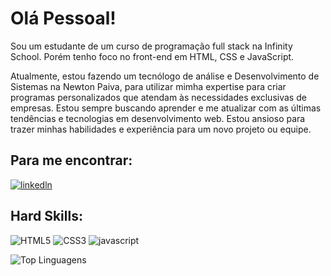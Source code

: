 
# Olá Pessoal!

Sou um estudante de um curso de programação full stack na Infinity School. Porém tenho foco no front-end em HTML, CSS e JavaScript.

Atualmente, estou fazendo um tecnólogo de análise e Desenvolvimento de Sistemas na Newton Paiva, para utilizar mimha expertise para criar programas personalizados que atendam às necessidades exclusivas de empresas. 
Estou sempre buscando aprender e me atualizar com as últimas tendências e tecnologias em desenvolvimento web. 
Estou ansioso para trazer minhas habilidades e experiência para um novo projeto ou equipe.

## Para me encontrar:
[![linkedln](https://img.shields.io/badge/LinkedIn-0077B5?style=for-the-badge&logo=linkedin&logoColor=white)](https://www.linkedin.com/in/caio-ceribeli-497456211?utm_source=share&utm_campaign=share_via&utm_content=profile&utm_medium=android_app)

## Hard Skills:
![HTML5](https://img.shields.io/badge/html5-%23E34F26.svg?style=for-the-badge&logo=html5&logoColor=white)
![CSS3](https://img.shields.io/badge/css3-%231572B6.svg?style=for-the-badge&logo=css3&logoColor=white)
![javascript](https://img.shields.io/badge/JavaScript-323330?style=for-the-badge&logo=javascript&logoColor=F7DF1E) 

![Top Linguagens](https://github-readme-stats.vercel.app/api/top-langs/?username=CaioCeribeli&theme=tokyonight&custom_title=Top%20%Linguagens)
